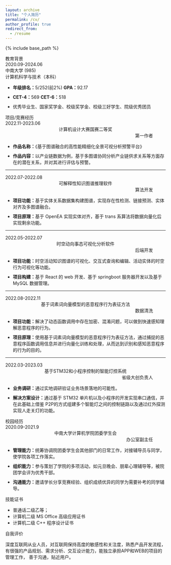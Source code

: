 ```yaml
---
layout: archive
title: "个人简历"
permalink: /cv/
author_profile: true
redirect_from:
  - /resume
---
```


{% include base_path %}
<!-- 可以点击这里查看网页版个人简历：[查看链接](../files/cv/cv.html)
图像预览版如下：
![](../files/cv.png) -->
<html>

<head>
    <link href="https://sheehan-fang.github.io/files/cv/style.css" rel="stylesheet" type="text/css" />
</head>

<body>
  <div class="middle" id="mainInfo">
      <div class="divide_line">
          <div class="second_title">教育背景</div>
      </div>
      <div class="info">
          <div class="time">
              <div class="time_word">2020.09-2024.06</div>
              <div class="time_word">中南大学 (985) </div>
              <div class="time_word">计算机科学与技术（本科）</div>
          </div>
          <ul class="dital_list">
              <li style="margin-top: 10px;"><b>年级排名：</b>5/252(前2%) <b>   GPA：</b>92.17</li>
              <li style="margin-top: 10px;"><b>CET-4：</b>569 <b>   CET-6：</b>518</li>
              <li style="margin-top: 10px;">优秀毕业生、国家奖学金、校级奖学金、校级三好学生、院级优秀团员</li>
          </ul>
      </div>
      <div class="divide_line">
          <div class="second_title">项目/竞赛经历</div>
      </div>
      <div class="time">
          <div class="time_word" style="text-align: left;">2022.11-2023.06</div>
          <div class="time_word2" style="text-align: center;">计算机设计大赛国赛二等奖</div>
          <div class="time_word" style="text-align: end; padding-right: 40px;">第一作者</div>
      </div>
      <ul class="dital_list">
          <li style="margin-top: 10px;"><b>作品名称：</b>《基于图谱融合的高性能精细化全景可视分析预警平台》</li>
          <li style="margin-top: 10px;"><b>作品内容：</b>以产业链数据为例，基于多图谱协同分析产业链供求关系等方面存在的潜在关系，并对其进行评估与预警。</li>
      </ul>
      <hr>
      <div class="time">
          <div class="time_word" style="text-align: left;">2022.07-2022.08</div>
          <div class="time_word2" style="text-align: center;">可解释性知识图谱推理软件</div>
          <div class="time_word" style="text-align: end; padding-right: 40px;">算法开发</div>
      </div>
      <ul class="dital_list">
          <li style="margin-top: 10px;"><b>项目功能：</b>基于实体关系数据集构建图谱，实现存在性检测、链接预测、实体对齐及多图谱融合。</li>
          <li style="margin-top: 10px;"><b>项目原理：</b>基于 OpenEA 实现实体对齐，基于 trans 系算法将数据向量化后实现剩余功能。</li>
      </ul>
      <hr>
      <div class="time">
          <div class="time_word" style="text-align: left;">2022.05-2022.07</div>
          <div class="time_word2" style="text-align: center;">时空动向事态可视化分析软件</div>
          <div class="time_word" style="text-align: end; padding-right: 40px;">后端开发</div>
      </div>
      <ul class="dital_list">
          <li style="margin-top: 10px;"><b>项目功能：</b>时空活动知识图谱的可视化、交互式查询和编辑、活动实体的时空行为可视化等功能。</li>
          <li style="margin-top: 10px;"><b>项目构建：</b>基于 React 的 web 开发、基于 springboot 服务器开发以及基于 MySQL 数据管理。</li>
      </ul>
      <hr>
      <div class="time">
          <div class="time_word" style="text-align: left;">2022.08-2022.11</div>
          <div class="time_word2" style="text-align: center;">基于词素词向量模型的恶意程序行为表征方法</div>
          <div class="time_word" style="text-align: end; padding-right: 40px;">数据清洗</div>
      </div>
      <ul class="dital_list">
          <li style="margin-top: 10px;"><b>项目功能：</b>解决了动态函数调用中存在加密、混淆问题，可以做到快速感知理解恶意程序的行为。</li>
          <li style="margin-top: 10px;"><b>项目原理：</b>使用基于词素词向量模型的恶意程序行为表征方法，通过捕捉的恶意程序函数调用信息并进行向量化训练和处理，从而达到识别和感知恶意程序的行为的目的。</li>
      </ul>
      <hr>
      <div class="time">
          <div class="time_word" style="text-align: left;">2022.03-2023.03</div>
          <div class="time_word2" style="text-align: center;">基于STM32和小程序控制的智能灯控系统</div>
          <div class="time_word" style="text-align: end; padding-right: 40px;">省级大创负责人</div>
      </div>
      <ul class="dital_list">
          <li style="margin-top: 10px;"><b>业务调研：</b>通过实地调研验证业务场景落地的可能性。</li>
          <li style="margin-top: 10px;"><b>解决方案设计：</b>通过基于 STM32 单片机以及小程序的开发实现串口通信，并在此基础上借鉴 P2P的方式组建多个智能灯之间的控制链路以及通过红外探测实现人走关灯的功能。</li>
      </ul>
      <div class="divide_line">
          <div class="second_title">校园经历</div>
      </div>
      <div class="time">
          <div class="time_word" style="text-align: left;">2020.09-2021.9</div>
          <div class="time_word2" style="text-align: center;">中南大学计算机学院团委学生会</div>
          <div class="time_word" style="text-align: end; padding-right: 40px;"> 办公室副主任</div>
      </div>
      <ul class="dital_list">
          <li style="margin-top: 10px;"><b>管理能力：</b>统筹协调院团委学生会其他部门的日常工作，对接辅导员与同学，使学院各项工作落实。</li>
          <li style="margin-top: 10px;"><b>组织能力：</b>参与策划了学院的多项活动，如元旦晚会、朋辈心理辅导等，被院团学会评为优秀干部。</li>
          <li style="margin-top: 10px;"><b>沟通能力：</b>邀请学长分享竞赛经验、组织成绩优异的同学为需要补考的同学辅导。</li>
      </ul>
      <div class="divide_line">
          <div class="second_title">技能证书</div>
      </div>
      <ul class="dital_list2">
          <li>普通话二级乙等；</li>
          <li>计算机二级 MS Office 高级应用证书</li>
          <li>计算机二级 C++ 程序设计证书</li>
      </ul>
      <div class="divide_line">
          <div class="second_title">自我评价</div>
      </div>
      <p class="info_word">
          深度互联网从业人员，对互联网保持高度的敏感性和关注度，熟悉产品开发流程，
          有很强的产品规划、需求分析、交互设计能力，能独立承担APP和WEB的项目的管理工作，
          善于沟通，贴近用户。
      </p>
      <div style="width: 100%; height: 100px;"></div>
  </div>
</body>
</html>